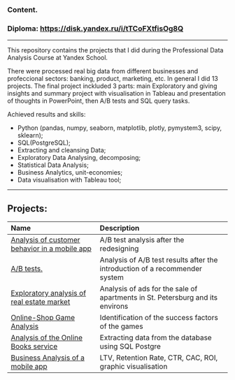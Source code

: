 ### Content.
### Diploma: https://disk.yandex.ru/i/tTCoFXtfisOg8Q

<hr style="border: 2px  grey;" />
This repository contains the projects that I did during the Professional Data Analysis Course at Yandex School. 

There were processed real big data from different businesses and profeccional sectors: banking, product, marketing, etc. In general I did 13 projects. The final project inckluded 3 parts: main Exploratory and giving insights and summary project with visualisation in Tableau and presentation of thoughts in PowerPoint, then A/B tests and SQL query tasks.

Achieved results and skills: 
* Python (pandas, numpy, seaborn, matplotlib, plotly, pymystem3, scipy, sklearn);
* SQL(PostgreSQL);
* Extracting and cleansing Data;
* Exploratory Data Analysing, decomposing;
* Statistical Data Analysis;
* Business Analytics, unit-economies;
* Data visualisation with Tableau tool;

<hr style="border: 2px  grey;" />

## Projects:

| Name                  | Description              | 
| :---------------------| :------------------------|
|[Analysis of customer behavior in a mobile app](https://github.com/MarinaDataAnalyst/Data-Analysis-Projects/tree/main/AB_test_New_design)| A/B test analysis after the redesigning|
|[A/B tests.](https://github.com/MarinaDataAnalyst/Data-Analysis-Projects/tree/main/AB_test_Recomend.system)| Analysis of A/B test results after the introduction of a recommender system|
|[Exploratory analysis of real estate market](https://github.com/MarinaDataAnalyst/Data-Analysis-Projects/tree/main/Real_Estate)| Analysis of ads for the sale of apartments in St. Petersburg and its environs|
|[Online-Shop Game Analysis](https://github.com/MarinaDataAnalyst/Data-Analysis-Projects/tree/main/Games_Sales)| Identification of the success factors of the games|
|[Analysis of the Online Books service](https://github.com/MarinaDataAnalyst/Data-Analysis-Projects/tree/main/SQL)|Extracting data from the database using SQL Postgre|
|[Business Analysis of a mobile app](https://github.com/MarinaDataAnalyst/Data-Analysis-Projects/tree/main/Business_Indicators_Analysis)| LTV, Retention Rate, CTR, CAC, ROI, graphic visualisation|

